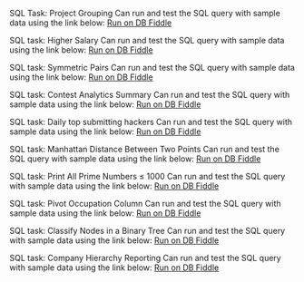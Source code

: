 SQL Task: Project Grouping
Can run and test the SQL query with sample data using the link below:
[Run on DB Fiddle](https://dbfiddle.uk/ROaJbO_c)

SQL task: Higher Salary
Can run and test the SQL query with sample data using the link below:
[Run on DB Fiddle](https://dbfiddle.uk/S2Whlksp)

SQL task: Symmetric Pairs
Can run and test the SQL query with sample data using the link below:
[Run on DB Fiddle](https://dbfiddle.uk/q75y-3q4)

SQL task: Contest Analytics Summary
Can run and test the SQL query with sample data using the link below:
[Run on DB Fiddle](https://dbfiddle.uk/S2Whlksp)

SQL task: Daily top submitting hackers
Can run and test the SQL query with sample data using the link below:
[Run on DB Fiddle](https://dbfiddle.uk/S2Whlksp)

SQL task: Manhattan Distance Between Two Points
Can run and test the SQL query with sample data using the link below:
[Run on DB Fiddle](https://dbfiddle.uk/S2Whlksp)

SQL task: Print All Prime Numbers ≤ 1000
Can run and test the SQL query with sample data using the link below:
[Run on DB Fiddle](https://dbfiddle.uk/S2Whlksp)

SQL task: Pivot Occupation Column
Can run and test the SQL query with sample data using the link below:
[Run on DB Fiddle](https://dbfiddle.uk/S2Whlksp)

SQL task: Classify Nodes in a Binary Tree
Can run and test the SQL query with sample data using the link below:
[Run on DB Fiddle](https://dbfiddle.uk/S2Whlksp)

SQL task: Company Hierarchy Reporting
Can run and test the SQL query with sample data using the link below:
[Run on DB Fiddle](https://dbfiddle.uk/S2Whlksp)







